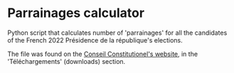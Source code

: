 # Parrainages calculator
Python script that calculates number of 'parrainages' for all the candidates of the French 2022 Présidence de la république's elections.

The file was found on the [Conseil Constitutionel's website](https://presidentielle2022.conseil-constitutionnel.fr/les-parrainages/tous-les-parrainages-valides.html), in the 'Téléchargements' (downloads) section.
